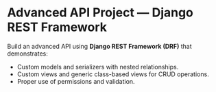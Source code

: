 # Advanced API Project — Django REST Framework

Build an advanced API using **Django REST Framework (DRF)** that demonstrates:

- Custom models and serializers with nested relationships.
- Custom views and generic class-based views for CRUD operations.
- Proper use of permissions and validation.
